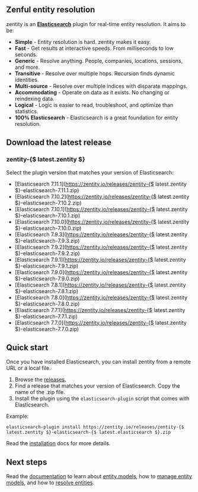 ## <a name="overview">Zenful entity resolution</a>

zentity is an **[Elasticsearch](https://www.elastic.co/products/elasticsearch)** plugin for real-time entity
resolution. It aims to be:

- **Simple** - Entity resolution is hard. zentity makes it easy.
- **Fast** - Get results at interactive speeds. From milliseconds to low seconds.
- **Generic** - Resolve anything. People, companies, locations, sessions, and more.
- **Transitive** - Resolve over multiple hops. Recursion finds dynamic identities.
- **Multi-source** - Resolve over multiple indices with disparate mappings.
- **Accommodating** - Operate on data as it exists. No changing or reindexing data.
- **Logical** - Logic is easier to read, troubleshoot, and optimize than statistics.
- **100% Elasticsearch** - Elasticsearch is a great foundation for entity resolution.


## <a name="latest-release">Download the latest release</a>


### zentity-{$ latest.zentity $}

Select the plugin version that matches your version of Elasticsearch:

- [Elasticsearch 7.11.1](https://zentity.io/releases/zentity-{$ latest.zentity $}-elasticsearch-7.11.1.zip)
- [Elasticsearch 7.10.2](https://zentity.io/releases/zentity-{$ latest.zentity $}-elasticsearch-7.10.2.zip)
- [Elasticsearch 7.10.1](https://zentity.io/releases/zentity-{$ latest.zentity $}-elasticsearch-7.10.1.zip)
- [Elasticsearch 7.10.0](https://zentity.io/releases/zentity-{$ latest.zentity $}-elasticsearch-7.10.0.zip)
- [Elasticsearch 7.9.3](https://zentity.io/releases/zentity-{$ latest.zentity $}-elasticsearch-7.9.3.zip)
- [Elasticsearch 7.9.2](https://zentity.io/releases/zentity-{$ latest.zentity $}-elasticsearch-7.9.2.zip)
- [Elasticsearch 7.9.1](https://zentity.io/releases/zentity-{$ latest.zentity $}-elasticsearch-7.9.1.zip)
- [Elasticsearch 7.9.0](https://zentity.io/releases/zentity-{$ latest.zentity $}-elasticsearch-7.9.0.zip)
- [Elasticsearch 7.8.1](https://zentity.io/releases/zentity-{$ latest.zentity $}-elasticsearch-7.8.1.zip)
- [Elasticsearch 7.8.0](https://zentity.io/releases/zentity-{$ latest.zentity $}-elasticsearch-7.8.0.zip)
- [Elasticsearch 7.7.1](https://zentity.io/releases/zentity-{$ latest.zentity $}-elasticsearch-7.7.1.zip)
- [Elasticsearch 7.7.0](https://zentity.io/releases/zentity-{$ latest.zentity $}-elasticsearch-7.7.0.zip)


## <a name="quick-start">Quick start</a>

Once you have installed Elasticsearch, you can install zentity from a remote URL or a local file.

1. Browse the [releases](/releases).
2. Find a release that matches your version of Elasticsearch. Copy the name of the .zip file.
3. Install the plugin using the `elasticsearch-plugin` script that comes with Elasticsearch.

Example:

`elasticsearch-plugin install https://zentity.io/releases/zentity-{$ latest.zentity $}-elasticsearch-{$ latest.elasticsearch $}.zip`

Read the [installation](/docs/installation) docs for more details.

## <a name="next-steps">Next steps</a>

Read the [documentation](/docs) to learn about [entity models](/docs/entity-models),
how to [manage entity models](/docs/rest-apis/models-api), and how to [resolve entities](/docs/rest-apis/resolution-api).

